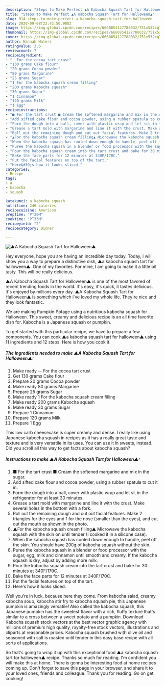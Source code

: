 ```yaml
---
description: "Steps to Make Perfect ▲A Kabocha Squash Tart for Halloween▲"
title: "Steps to Make Perfect ▲A Kabocha Squash Tart for Halloween▲"
slug: 914-steps-to-make-perfect-a-kabocha-squash-tart-for-halloween
date: 2020-09-08T22:43:50.908Z
image: https://img-global.cpcdn.com/recipes/6660854127788032/751x532cq70/▲a-kabocha-squash-tart-for-halloween▲-recipe-main-photo.jpg
thumbnail: https://img-global.cpcdn.com/recipes/6660854127788032/751x532cq70/▲a-kabocha-squash-tart-for-halloween▲-recipe-main-photo.jpg
cover: https://img-global.cpcdn.com/recipes/6660854127788032/751x532cq70/▲a-kabocha-squash-tart-for-halloween▲-recipe-main-photo.jpg
author: Hannah Waters
ratingvalue: 3.6
reviewcount: 7
recipeingredient:
- "  For the cocoa tart crust"
- "130 grams Cake flour"
- "20 grams Cocoa powder"
- "80 grams Margarine"
- "25 grams Sugar"
- "1 For the kabocha squash cream filling"
- "200 grams Kabocha squash"
- "30 grams Sugar"
- "1 Cinnamon"
- "120 grams Milk"
- "1 Egg"
recipeinstructions:
- "■ For the tart crust ■ Cream the softened margarine and mix in the sugar."
- "Add sifted cake flour and cocoa powder, using a rubber spatula to cut it in."
- "Form the dough into a ball, cover with plastic wrap and let sit in the refrigerator for at least 30 minutes."
- "Grease a tart mold with margarine and line it with the crust. Make several holes in the bottom with a fork."
- "Roll out the remaining dough and cut out facial features. Make 2 triangles for the eyes and 1 for the nose (smaller than the eyes), and cut out the mouth as shown in the photo."
- "▲For the kabocha squash cream filling▲ Microwave the kabocha squash with the skin on until tender (I cooked it in a silicone case)."
- "When the kabocha squash has cooled down enough to handle, peel off the skin. You should have 200g of kabocha squash without the skin."
- "Puree the kabocha squash in a blender or food processor with the sugar, egg, milk and cinnamon until smooth and creamy. If the kabocha squash is dry, adjust by adding more milk."
- "Pour the kabocha squash cream into the tart crust and bake for 30 minutes at 340F/170C."
- "Bake the face parts for 12 minutes at 340F/170C."
- "Put the facial features on top of the tart."
- "Here&#39;s how it looks sliced."
categories:
- Recipe
tags:
- a
- kabocha
- squash

katakunci: a kabocha squash 
nutrition: 246 calories
recipecuisine: American
preptime: "PT30M"
cooktime: "PT33M"
recipeyield: "2"
recipecategory: Dinner

---
```



![▲A Kabocha Squash Tart for Halloween▲](https://img-global.cpcdn.com/recipes/6660854127788032/751x532cq70/▲a-kabocha-squash-tart-for-halloween▲-recipe-main-photo.jpg)

Hey everyone, hope you are having an incredible day today. Today, I will show you a way to prepare a distinctive dish, ▲a kabocha squash tart for halloween▲. One of my favorites. For mine, I am going to make it a little bit tasty. This will be really delicious.

▲A Kabocha Squash Tart for Halloween▲ is one of the most favored of recent trending foods in the world. It's easy, it's quick, it tastes delicious. It's enjoyed by millions every day. ▲A Kabocha Squash Tart for Halloween▲ is something which I've loved my whole life. They're nice and they look fantastic.

We are making Pumpkin Potage using a nutritious kabocha squash for Halloween. This sweet, creamy and delicious recipe is an all time favorite dish for. Kabocha is a Japanese squash or pumpkin.


To get started with this particular recipe, we have to prepare a few components. You can cook ▲a kabocha squash tart for halloween▲ using 11 ingredients and 12 steps. Here is how you cook it.

<!--inarticleads1-->

##### The ingredients needed to make ▲A Kabocha Squash Tart for Halloween▲:

1. Make ready  -- For the cocoa tart crust
1. Get 130 grams Cake flour
1. Prepare 20 grams Cocoa powder
1. Make ready 80 grams Margarine
1. Prepare 25 grams Sugar
1. Make ready 1 For the kabocha squash cream filling
1. Make ready 200 grams Kabocha squash
1. Make ready 30 grams Sugar
1. Prepare 1 Cinnamon
1. Prepare 120 grams Milk
1. Prepare 1 Egg


This low carb cheesecake is super creamy and dense. I really like using Japanese kabocha squash in recipes as it has a really great taste and texture and is very versatile in its uses. You can use it in sweets, instead. Did you scroll all this way to get facts about kabocha squash? 

<!--inarticleads2-->

##### Instructions to make ▲A Kabocha Squash Tart for Halloween▲:

1. ■ For the tart crust ■ Cream the softened margarine and mix in the sugar.
1. Add sifted cake flour and cocoa powder, using a rubber spatula to cut it in.
1. Form the dough into a ball, cover with plastic wrap and let sit in the refrigerator for at least 30 minutes.
1. Grease a tart mold with margarine and line it with the crust. Make several holes in the bottom with a fork.
1. Roll out the remaining dough and cut out facial features. Make 2 triangles for the eyes and 1 for the nose (smaller than the eyes), and cut out the mouth as shown in the photo.
1. ▲For the kabocha squash cream filling▲ Microwave the kabocha squash with the skin on until tender (I cooked it in a silicone case).
1. When the kabocha squash has cooled down enough to handle, peel off the skin. You should have 200g of kabocha squash without the skin.
1. Puree the kabocha squash in a blender or food processor with the sugar, egg, milk and cinnamon until smooth and creamy. If the kabocha squash is dry, adjust by adding more milk.
1. Pour the kabocha squash cream into the tart crust and bake for 30 minutes at 340F/170C.
1. Bake the face parts for 12 minutes at 340F/170C.
1. Put the facial features on top of the tart.
1. Here&#39;s how it looks sliced.


Well you&#39;re in luck, because here they come. From kabocha salad, creamy kabocha soup, kabocha stir fry to kabocha squash pie, this Japanese pumpkin is amazingly versatile! Also called the kabocha squash, this Japanese pumpkin has the sweetest flavor with a rich, fluffy texture that&#39;s similar to a cross between a sweet potato and a pumpkin. Download Kabocha squash stock vectors at the best vector graphic agency with millions of premium high quality, royalty-free stock vectors, illustrations and cliparts at reasonable prices. Kabocha squash brushed with olive oil and seasoned with salt is roasted until tender in this easy base recipe with all sorts of applications. 

So that's going to wrap it up with this exceptional food ▲a kabocha squash tart for halloween▲ recipe. Thanks so much for reading. I'm confident you will make this at home. There is gonna be interesting food at home recipes coming up. Don't forget to save this page in your browser, and share it to your loved ones, friends and colleague. Thank you for reading. Go on get cooking!
